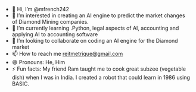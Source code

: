 - 👋 Hi, I’m @mfrench242
- 👀 I’m interested in creating an AI engine to predict the market changes of Diamond Mining companies.
- 🌱 I’m currently learning .Python, legal aspects of AI, accounting and applying AI to accounting software 
- 💞️ I’m looking to collaborate on coding an AI engine for the Diamond market
- 📫 How to reach me reitmetrique@gmail.com
- 😄 Pronouns: He, Him
- ⚡ Fun facts: My friend Ram taught me to cook great subzee (vegetable dish) when I was in India.  I created a robot that could learn in 1986 using BASIC.

<!---
mfrench242/mfrench242 is a ✨ special ✨ repository because its `README.md` (this file) appears on your GitHub profile.
You can click the Preview link to take a look at your changes.
--->
